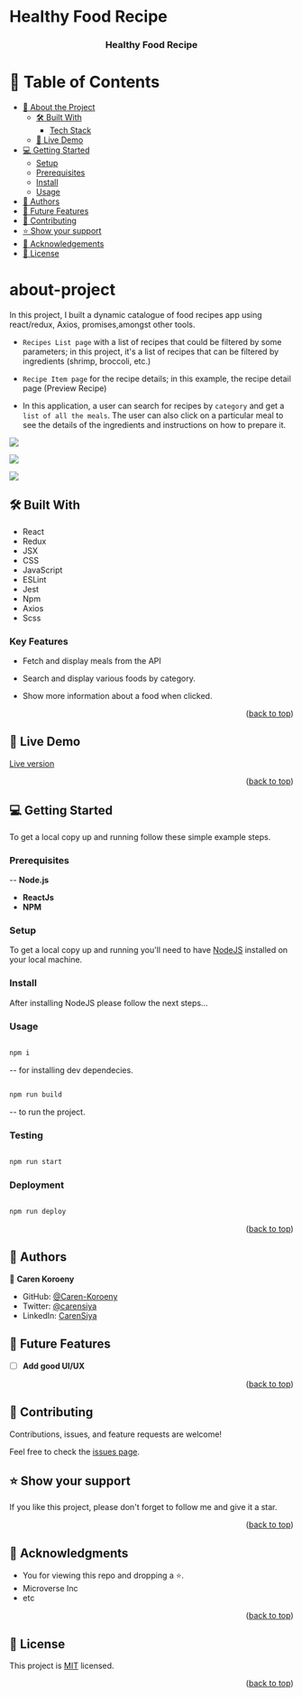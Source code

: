 # Healthy Food Recipe

<a name="readme-top"></a>

<div align="center">

  <h3><b>Healthy Food Recipe</b></h3>

</div>


# 📗 Table of Contents

- [📖 About the Project](#about-project)
  - [🛠 Built With](#built-with)
    - [Tech Stack](#tech-stack)
  - [🚀 Live Demo](#live-demo)
- [💻 Getting Started](#getting-started)
  - [Setup](#setup)
  - [Prerequisites](#prerequisites)
  - [Install](#install)
  - [Usage](#usage)
- [👥 Authors](#authors)
- [🔭 Future Features](#future-features)
- [🤝 Contributing](#contributing)
- [⭐️ Show your support](#support)
- [🙏 Acknowledgements](#acknowledgements)
- [📝 License](#license)

# about-project

In this project, I built a dynamic catalogue of food recipes app using react/redux, Axios, promises,amongst other tools.
- `Recipes List page` with a list of recipes that could be filtered by some parameters; in this project, it's a list of recipes that can be filtered by ingredients (shrimp, broccoli, etc.)

- `Recipe Item page` for the recipe details; in this example, the recipe detail page (Preview Recipe)

- In this application, a user can search for recipes by `category` and get a `list of all the meals`. The user can also click on a particular meal to see the details of the ingredients and instructions on how to prepare it.

![](./src/images/homepage.png)

![](./src/images/details.png)

![](./src/images/tests.png)

## 🛠 Built With <a name="built-with"></a>

- React
- Redux
- JSX
- CSS
- JavaScript
- ESLint
- Jest
- Npm
- Axios
- Scss

<!-- Features -->
### Key Features <a name="key-features"></a>

- Fetch and display meals from the API

- Search and display various foods by category.

- Show more information about a food when clicked.

<p align="right">(<a href="#readme-top">back to top</a>)</p>

<!-- LIVE DEMO -->
## 🚀 Live Demo <a name="live-demo"></a>

[Live version](https://main-project--gilded-liger-9cef1e.netlify.app/)



<p align="right">(<a href="#readme-top">back to top</a>)</p>

## 💻 Getting Started <a name="getting-started"></a>

To get a local copy up and running follow these simple example steps.

### Prerequisites

-- **Node.js**
- **ReactJs**
- **NPM**

### Setup

To get a local copy up and running you'll need to have [NodeJS](https://nodejs.org/en/download/) installed on your local machine.

### Install

After installing NodeJS please follow the next steps...

### Usage

```bash

npm i

```

-- for installing dev dependecies.

```bash

npm run build

```

-- to run the project.

### Testing

```bash

npm run start

```

### Deployment

```bash

npm run deploy

```

<p align="right">(<a href="#readme-top">back to top</a>)</p>

<!-- AUTHORS -->

## 👥 Authors <a name="authors"></a>

👤 **Caren Koroeny**

- GitHub: [@Caren-Koroeny](https://github.com/Caren-Koroeny)
- Twitter: [@carensiya](https://twitter.com/home)
- LinkedIn: [CarenSiya](www.linkedin.com/in/caren-siya-a89712180)

<!-- Features -->
## 🔭 Future Features <a name="future-features"></a>

- [ ] **Add good UI/UX**

<p align="right">(<a href="#readme-top">back to top</a>)</p>

<!-- CONTRIBUTING -->
## 🤝 Contributing <a name="contributing"></a>

Contributions, issues, and feature requests are welcome!

Feel free to check the [issues page](../../issues/).

<!-- SUPPORT -->

## ⭐️ Show your support <a name="support"></a>

If you like this project, please don't forget to follow me and give it a star.

<p align="right">(<a href="#readme-top">back to top</a>)</p>

<!-- ACKNOWLEDGEMENTS -->

## 🙏 Acknowledgments <a name="acknowledgements"></a>

- You for viewing this repo and dropping a ⭐️.
- Microverse Inc
- etc

<p align="right">(<a href="#readme-top">back to top</a>)</p>

<!-- LICENSE -->

## 📝 License <a name="license"></a>

This project is [MIT](./MIT.md) licensed.

<p align="right">(<a href="#readme-top">back to top</a>)</p>
